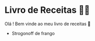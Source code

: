 # Livro de Receitas :woman_cook:

Olá ! Bem vinde ao meu livro de receitas :wave:

- Strogonoff de frango
